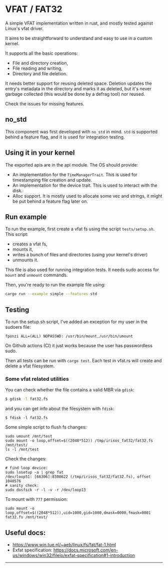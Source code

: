 # VFAT / FAT32

A simple VFAT implementation written in rust, and mostly tested against Linux's vfat driver.

It aims to be straightforward to understand and easy to use in a custom kernel.

It supports all the basic operations:

* File and directory creation,
* File reading and writing,
* Directory and file deletion.

It needs better support for reusing deleted space. Deletion updates the entry's metadata in the directory and marks it
as deleted,
but it's never garbage collected (this would be done by a defrag tool) nor reused.

Check the issues for missing features.

## no_std

This component was first developed with `no_std` in mind. `std` is supported behind a feature flag, and it is used
for integration testing.

## Using it in your kernel

The exported apis are in the api module. The OS should provide:

* An implementation for the `TimeManagerTrait`. This is used for timestamping file creation and update.
* An implementation for the device trait. This is used to interact with the disk.
* Alloc support. It is mostly used to allocate some vec and strings, it might be put behind a feature flag later on.

## Run example

To run the example, first create a vfat fs using the script `tests/setup.sh`. This script:

* creates a vfat fs,
* mounts it,
* writes a bunch of files and directories (using your kernel's driver)
* unmounts it.

This file is also used for running integration tests. It needs sudo access for `mount` and `unmount` commands.

Then, you're ready to run the example file using:

```bash
cargo run --example simple --features std
```

## Testing

To run the setup.sh script, I've added an exception for my user in the sudoers file:

```
fponzi ALL=(ALL) NOPASSWD: /usr/bin/mount,/usr/bin/umount
```

On Github actions (CI) it just works because the user has passwordless sudo.

Then all tests can be run with `cargo test`. Each test in vfat.rs will create and delete a vfat filesystem.

### Some vfat related utilities

You can check whether the file contains a valid MBR via `gdisk`:

```bash
$ gdisk -l fat32.fs
```

and you can get info about the filesystem with `fdisk`:

```
$ fdisk -l fat32.fs
```

Some simple script to flush fs changes:

```
sudo umount /mnt/test
sudo mount -o loop,offset=$((2048*512)) /tmp/irisos_fat32/fat32.fs /mnt/test/
ls -l /mnt/test
```

Check the changes:

```shell
# find loop device:
sudo losetup -a | grep fat
/dev/loop51: [66306]:8300622 (/tmp/irisos_fat32/fat32.fs), offset 1048576
# sanity check:
sudo dosfsck -r -l -v -r /dev/loop13
```

To mount with `777` permission:

```
sudo mount -o loop,offset=$((2048*512)),uid=1000,gid=1000,dmask=0000,fmask=0001 fat32.fs /mnt/test/
```

## Useful docs:

* https://www.win.tue.nl/~aeb/linux/fs/fat/fat-1.html
* Exfat specification: https://docs.microsoft.com/en-us/windows/win32/fileio/exfat-specification#1-introduction

---
